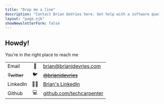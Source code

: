 ```yaml
---
title: "Drop me a line"
description: "Contact Brian DeVries here. Get help with a software question, work together on your next website, or just say hi!"
layout: "page.njk"
showNewsletterForm: false
---
```


## Howdy!

You're in the right place to reach me

|             |     |                                       |
| :---------- | :-: | :------------------------------------ |
| Email       | 📧  | [brian@brianjdevries.com][email]      |
| ~~Twitter~~ | 🐦  | ~~[@brianjdevries][no-more-twitter]~~ |
| LinkedIn    | 👨‍💼  | [Brian's LinkedIn][linkedin]          |
| Github      | 💻  | [github.com/techcarpenter][github]    |

<!-- Links -->

[email]: mailto:brian@brianjdevries.com?subject=Hey%20Brian!%20👋 "Email Brian!"
[no-more-twitter]: /blog/reducing-online-presence/ "No more Twitter"
[linkedin]: https://www.linkedin.com/in/brian-devries/ "Brian's LinkedIn Profile"
[github]: https://github.com/techcarpenter "Brian's Github"
